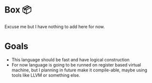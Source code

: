 # Box 📦
Excuse me but I have nothing to add here for now.

# Goals
- This language should be fast and have logical construction
- For now language is going to be runned on register based virtual machine, but I planning in future make it compile-able, maybe using tools like LLVM or something else.